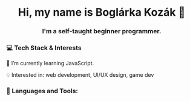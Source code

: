 <h1 align="center">Hi, my name is Boglárka Kozák 👋</h1>
<h3 align="center">I'm a self-taught beginner programmer.</h3>

<h3 align="left">💻 Tech Stack & Interests</h3>
<p> 🌱 I’m currently learning JavaScript.</p>
<p> 💡 Interested in: web development, UI/UX design, game dev</p>

<h3 align="left">🧰 Languages and Tools:</h3>

